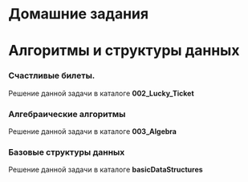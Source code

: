 # Домашние задания #

# Алгоритмы и структуры данных #

### Счастливые билеты. ###

Решение данной задачи в каталоге **002_Lucky_Ticket**

###  Алгебраические алгоритмы  ###

Решение данной задачи в каталоге **003_Algebra**

###  Базовые структуры данных  ###

Решение данной задачи в каталоге **basicDataStructures**